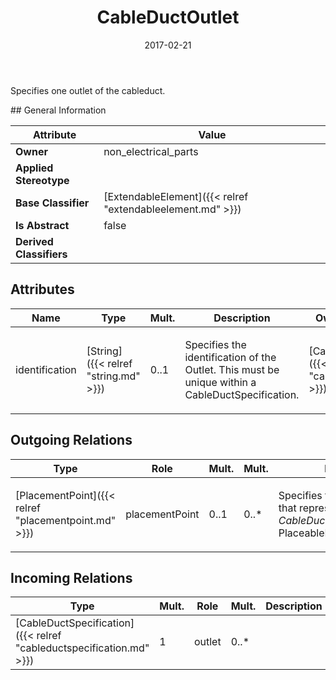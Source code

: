 ﻿---
title: CableDuctOutlet
toc: false
type: specs
date: "2017-02-21"
draft: false
specification: VEC
version: 1.1.3
documentType: "Recommendation"
elementType: Class
classes:
  - CableDuctOutlet
menu_name: vec-1.1.3
---
<p> Specifies one outlet of the cableduct.      </p>
## General Information

| Attribute               | Value |
|-------------------------|-------|
| **Owner**               | non_electrical_parts |
| **Applied Stereotype**  |   |
| **Base Classifier**     | [ExtendableElement]({{< relref "extendableelement.md" >}})<br/>  |
| **Is Abstract**         | false |
| **Derived Classifiers** |   |

## Attributes
|  Name  |  Type  |  Mult.  |  Description  |  Owning Classifier  |
|--------|--------|---------|---------------|--------------|
|identification | [String]({{< relref "string.md" >}}) | 0..1 | <p>Specifies the identification of the Outlet. This must be unique within a CableDuctSpecification.  </p> | [CableDuctOutlet]({{< relref "cableductoutlet.md" >}}) |

## Outgoing Relations
|    Type  |   Role   |   Mult.   |   Mult.   |   Description   |
|----------|----------|-----------|-----------|-----------------|
| [PlacementPoint]({{< relref "placementpoint.md" >}}) | placementPoint | 0..1 | 0..* | <p> Specifies the <i>PlacementPoint</i> that represents this <i>CableDuctOutlet</i> in a PlaceableElementSpecification.      </p> |
##  Incoming Relations
|    Type  |   Mult.  |   Role    |   Mult.   |   Description  |
|----------|----------|-----------|-----------|----------------|
| [CableDuctSpecification]({{< relref "cableductspecification.md" >}}) | 1 | outlet | 0..* |  |
